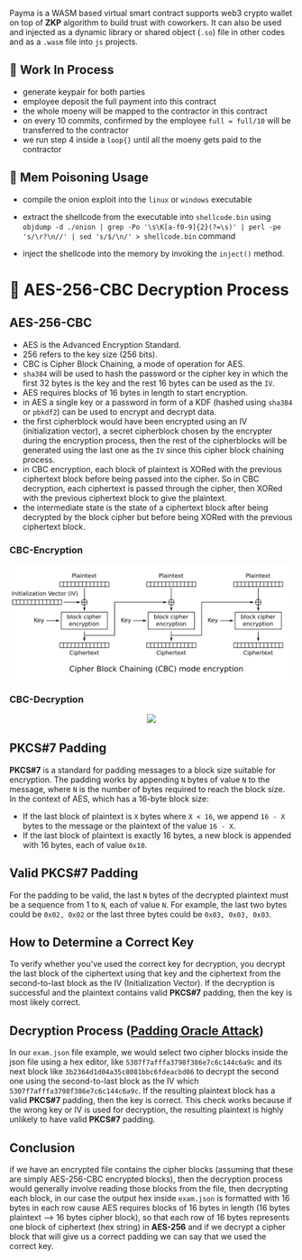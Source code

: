 



Payma is a WASM based virtual smart contract supports web3 crypto wallet on top of **ZKP** algorithm to build trust with coworkers. It can also be used and injected as a dynamic library or shared object (`.so`) file in other codes and as a `.wasm` file into `js` projects.

## 🚧 Work In Process 

- generate keypair for both parties
- employee deposit the full payment into this contract 
- the whole moeny will be mapped to the contractor in this contract
- on every 10 commits, confirmed by the employee `full = full/10` will be transferred to the contractor
- we run step 4 inside a `loop{}` until all the moeny gets paid to the contractor

## 🐍 Mem Poisoning Usage

* compile the onion exploit into the `linux` or `windows` executable

* extract the shellcode from the executable into `shellcode.bin` using ```objdump -d ./onion | grep -Po '\s\K[a-f0-9]{2}(?=\s)' | perl -pe 's/\r?\n//' | sed 's/$/\n/' > shellcode.bin``` command

* inject the shellcode into the memory by invoking the `inject()` method.

# 🥃 AES-256-CBC Decryption Process

## AES-256-CBC
- AES is the Advanced Encryption Standard.
- 256 refers to the key size (256 bits).
- CBC is Cipher Block Chaining, a mode of operation for AES.
- `sha384` will be used to hash the password or the cipher key in which the first 32 bytes is the key and the rest 16 bytes can be used as the `IV`.
- AES requires blocks of 16 bytes in length to start encryption.
- in AES a single key or a password in form of a KDF (hashed using `sha384` or `pbkdf2`) can be used to encrypt and decrypt data.
- the first cipherblock would have been encrypted using an IV (initialization vector), a secret cipherblock chosen by the encrypter during the encryption process, then the rest of the cipherblocks will be generated using the last one as the `IV` since this cipher block chaining process.
- in CBC encryption, each block of plaintext is XORed with the previous ciphertext block before being passed into the cipher. So in CBC decryption, each ciphertext is passed through the cipher, then XORed with the previous ciphertext block to give the plaintext.
- the intermediate state is the state of a ciphertext block after being decrypted by the block cipher but before being XORed with the previous ciphertext block.

### CBC-Encryption

<p align="center">
    <img src="https://github.com/wildonion/payma/blob/main/src/cry/CBC_encryption.svg">
</p>

### CBC-Decryption

<p align="center">
    <img src="https://github.com/wildonion/payma/blob/main/src/cry/CBC_decryption.svg">
</p>

## PKCS#7 Padding
**PKCS#7** is a standard for padding messages to a block size suitable for encryption. The padding works by appending
`N` bytes of value `N` to the message, where `N` is the number of bytes required to reach the block size. In the context of AES, which has a 16-byte block size:
- If the last block of plaintext is `X` bytes where `X < 16`, we append `16 - X` bytes to the message or the plaintext of the value `16 - X`.
- If the last block of plaintext is exactly 16 bytes, a new block is appended with 16 bytes, each of value `0x10`.

## Valid PKCS#7 Padding
For the padding to be valid, the last `N` bytes of the decrypted plaintext must be a sequence from 1 to `N`, each of value `N`. For example, the last two bytes could be `0x02, 0x02` or the last three bytes could be `0x03, 0x03, 0x03`.

## How to Determine a Correct Key
To verify whether you've used the correct key for decryption, you decrypt the last block of the ciphertext using that key and the ciphertext from the second-to-last block as the IV (Initialization Vector). If the decryption is successful and the plaintext contains valid **PKCS#7** padding, then the key is most likely correct.

## Decryption Process ([Padding Oracle Attack](https://robertheaton.com/2013/07/29/padding-oracle-attack/))
In our `exam.json` file example, we would select two cipher blocks inside the json file using a hex editor, like `5307f7afffa3798f386e7c6c144c6a9c` and its next block like `3b2364d1d04a35c8081bbc6fdeacbd86` to decrypt the second one using the second-to-last block as the IV which `5307f7afffa3798f386e7c6c144c6a9c`. If the resulting plaintext block has a valid **PKCS#7** padding, then the key is correct. This check works because if the wrong key or IV is used for decryption, the resulting plaintext is highly unlikely to have valid **PKCS#7** padding.

## Conclusion

if we have an encrypted file contains the cipher blocks (assuming that these are simply AES-256-CBC encrypted blocks), then the decryption process would generally involve reading those blocks from the file, then decrypting each block, in our case the output hex inside `exam.json` is formatted with 16 bytes in each row cause AES requires blocks of 16 bytes in length (16 bytes plaintext --> 16 bytes cipher block), so that each row of 16 bytes represents one block of ciphertext (hex string) in **AES-256** and if we decrypt a cipher block that will give us a correct padding we can say that we used the correct key.